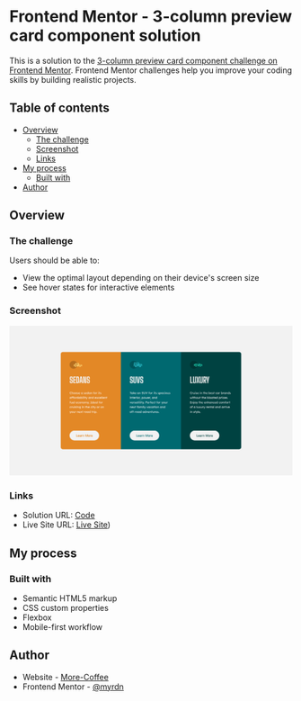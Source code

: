 # Frontend Mentor - 3-column preview card component solution

This is a solution to the [3-column preview card component challenge on Frontend Mentor](https://www.frontendmentor.io/challenges/3column-preview-card-component-pH92eAR2-). Frontend Mentor challenges help you improve your coding skills by building realistic projects. 

## Table of contents

- [Overview](#overview)
  - [The challenge](#the-challenge)
  - [Screenshot](#screenshot)
  - [Links](#links)
- [My process](#my-process)
  - [Built with](#built-with)
- [Author](#author)

## Overview

### The challenge

Users should be able to:

- View the optimal layout depending on their device's screen size
- See hover states for interactive elements

### Screenshot

![](./screenshot.png)

### Links

- Solution URL: [Code](https://github.com/myrdn/3-column-preview-card-component)
- Live Site URL: [Live Site](https://myrdn.github.io/3-column-preview-card-component/))

## My process

### Built with

- Semantic HTML5 markup
- CSS custom properties
- Flexbox
- Mobile-first workflow

## Author

- Website - [More-Coffee](https://more-coffee.net)
- Frontend Mentor - [@myrdn](https://www.frontendmentor.io/profile/myrdn)

